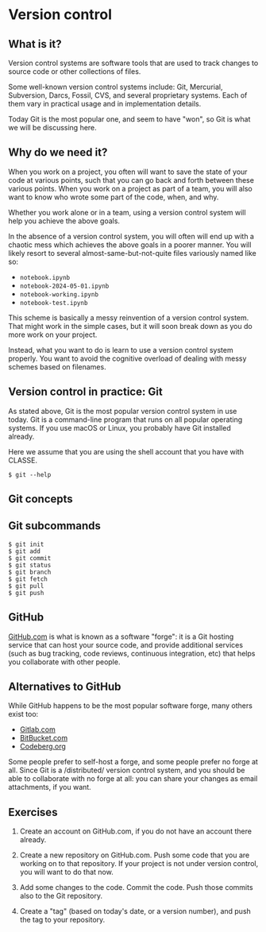 # Version control

## What is it?

Version control systems are software tools that are used to track
changes to source code or other collections of files.

Some well-known version control systems include: Git, Mercurial,
Subversion, Darcs, Fossil, CVS, and several proprietary systems.  Each
of them vary in practical usage and in implementation details.

Today Git is the most popular one, and seem to have "won", so Git is
what we will be discussing here.

## Why do we need it?

When you work on a project, you often will want to save the state of
your code at various points, such that you can go back and forth
between these various points.  When you work on a project as part of a
team, you will also want to know who wrote some part of the code,
when, and why.

Whether you work alone or in a team, using a version control system
will help you achieve the above goals.

In the absence of a version control system, you will often will end up
with a chaotic mess which achieves the above goals in a poorer manner.
You will likely resort to several almost-same-but-not-quite files
variously named like so:

- `notebook.ipynb`
- `notebook-2024-05-01.ipynb`
- `notebook-working.ipynb`
- `notebook-test.ipynb`

This scheme is basically a messy reinvention of a version control
system.  That might work in the simple cases, but it will soon break
down as you do more work on your project.

Instead, what you want to do is learn to use a version control system
properly.  You want to avoid the cognitive overload of dealing with
messy schemes based on filenames.


## Version control in practice: Git

As stated above, Git is the most popular version control system in use
today.  Git is a command-line program that runs on all popular
operating systems.  If you use macOS or Linux, you probably have Git
installed already.

Here we assume that you are using the shell account that you have with
CLASSE.

```console
$ git --help
```

## Git concepts

<!-- TODO: elaborate -->

## Git subcommands

<!-- TODO: elaborate -->

```
$ git init
$ git add
$ git commit
$ git status
$ git branch
$ git fetch
$ git pull
$ git push
```

## GitHub

[GitHub.com](https://github.com/) is what is known as a software
"forge": it is a Git hosting service that can host your source code,
and provide additional services (such as bug tracking, code reviews,
continuous integration, etc) that helps you collaborate with other
people.


## Alternatives to GitHub

While GitHub happens to be the most popular software forge, many
others exist too:

 - [Gitlab.com](https://gitlab.com)
 - [BitBucket.com](https://bitbucket.org/)
 - [Codeberg.org](https://codeberg.org/)

Some people prefer to self-host a forge, and some people prefer no
forge at all. Since Git is a /distributed/ version control system, and
you should be able to collaborate with no forge at all: you can share
your changes as email attachments, if you want.


## Exercises

1. Create an account on GitHub.com, if you do not have an account
  there already.

2. Create a new repository on GitHub.com.  Push some code that you are
  working on to that repository.  If your project is not under version
  control, you will want to do that now.
  
3. Add some changes to the code. Commit the code. Push those commits
  also to the Git repository.

4. Create a "tag" (based on today's date, or a version number), and
  push the tag to your repository.
  
